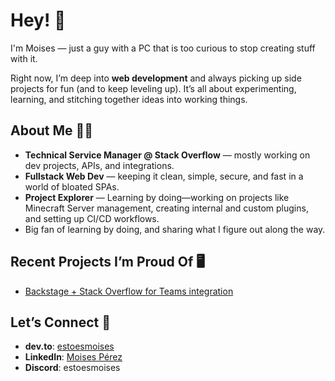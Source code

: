 # Hey! 👋

I'm Moises — just a guy with a PC that is too curious to stop creating stuff with it.

Right now, I’m deep into **web development** and always picking up side projects for fun (and to keep leveling up). It’s all about experimenting, learning, and stitching together ideas into working things.

## About Me 🙋‍♂️

* **Technical Service Manager @ Stack Overflow** — mostly working on dev projects, APIs, and integrations.
* **Fullstack Web Dev** — keeping it clean, simple, secure, and fast in a world of bloated SPAs.
* **Project Explorer** — Learning by doing—working on projects like Minecraft Server management, creating internal and custom plugins, and setting up CI/CD workflows.
* Big fan of learning by doing, and sharing what I figure out along the way.

## Recent Projects I’m Proud Of 🖥️

* [Backstage + Stack Overflow for Teams integration](https://github.com/StackExchange/backstage-stackoverflow)

## Let’s Connect 🤝

* **dev.to**: [estoesmoises](https://dev.to/estoesmoises)
* **LinkedIn**: [Moises Pérez](https://www.linkedin.com/in/moisesiperez/)
* **Discord**: estoesmoises
